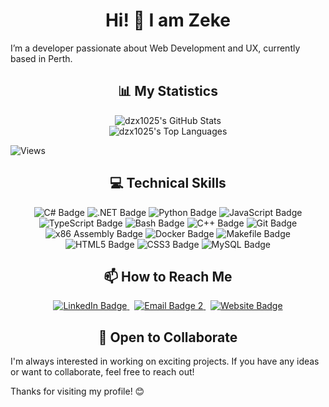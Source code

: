 <h1 align="center">Hi! 👋 I am Zeke</h1>

I’m a developer passionate about Web Development and UX, currently based in Perth.

<h2 align="center"> 📊 My Statistics </h2>

<div align="center">
  <div>
    <img src="https://github-readme-stats.vercel.app/api?username=dzx1025&theme=transparent&show_icons=true" alt="dzx1025's GitHub Stats"/>
  </div>
  <div>
    <img src="https://github-readme-stats.vercel.app/api/top-langs/?username=dzx1025&theme=transparent&show_icons=true&layout=compact&card_width=467" alt="dzx1025's Top Languages"/>
  </div>
</div>

![Views](https://komarev.com/ghpvc/?username=dzx1025&style=flat&color=023373)

<h2 align="center"> 💻 Technical Skills </h2>

<p align="center">
  <a>
    <img src="https://img.shields.io/badge/C%23-023373?style=for-the-badge&logo=sharp&logoColor=white" alt="C# Badge"/>
  </a>
  <a>
    <img src="https://img.shields.io/badge/.NET-023373?style=for-the-badge&logo=dotnet&logoColor=white" alt=".NET Badge"/>
  </a>
  <a>
    <img src="https://img.shields.io/badge/Python-023373?style=for-the-badge&logo=python&logoColor=white" alt="Python Badge"/>
  </a>
  <a>
    <img src="https://img.shields.io/badge/JavaScript-023373?style=for-the-badge&logo=javascript&logoColor=white" alt="JavaScript Badge"/>
  </a>
  <a>
    <img src="https://img.shields.io/badge/TypeScipt-023373?style=for-the-badge&logo=typescript&logoColor=white" alt="TypeScript Badge"/>
  </a>
  <a>
    <img src="https://img.shields.io/badge/Bash-023373?style=for-the-badge&logo=gnubash&logoColor=white" alt="Bash Badge">
  </a>
  <a>
    <img src="https://img.shields.io/badge/C++-023373?style=for-the-badge&logo=c%2B%2B&logoColor=white" alt="C++ Badge"/>
  </a>
  <a>
    <img src="https://img.shields.io/badge/Git-023373?style=for-the-badge&logo=git&logoColor=white" alt="Git Badge"/>
  </a>
  <a>
    <img src="https://img.shields.io/badge/x86%20Assembly-023373?style=for-the-badge&logo=assemblyscript&logoColor=white" alt="x86 Assembly Badge"/>
  </a>
  <a>
    <img src="https://img.shields.io/badge/Docker-023373?style=for-the-badge&logo=docker&logoColor=white" alt="Docker Badge"/>
  </a>
  <a>
    <img src="https://img.shields.io/badge/Makefile-023373?style=for-the-badge&logo=gnu&logoColor=white" alt="Makefile Badge">
  </a>
  <a>
    <img src="https://img.shields.io/badge/HTML5-023373?style=for-the-badge&logo=html5&logoColor=white" alt="HTML5 Badge"/>
  </a>
  <a>
    <img src="https://img.shields.io/badge/CSS3-023373?style=for-the-badge&logo=css3&logoColor=white" alt="CSS3 Badge"/>
  </a>
  <a>
    <img src="https://img.shields.io/badge/MySQL-023373?style=for-the-badge&logo=mysql&logoColor=white" alt="MySQL Badge"/>
  </a>
</p>

<h2 align="center"> 📫 How to Reach Me </h2>

<p align="center">
  <a href="https://www.linkedin.com/in/zekeding/">
    <img src="https://img.shields.io/badge/Linkedin-Connect-blue?style=for-the-badge&logo=linkedin&color=0A66C2" alt="LinkedIn Badge">
  </a>
  &nbsp;
  <a href="mailto:zexuding1025@gmail.com">
    <img src="https://img.shields.io/badge/Email-zexuding1025@gmail.com-blue?style=for-the-badge&logo=gmail&logoColor=white&color=EA4335" alt="Email Badge 2">
  </a>
  &nbsp;
  <a href="https://dzx1025.github.io/">
    <img src="https://img.shields.io/badge/Website-Zeke's%20Blog-blue?style=for-the-badge&logo=blogger&logoColor=white&color=black" alt="Website Badge">
  </a>
</p>

<h2 align="center"> 🤝 Open to Collaborate </h2>

I'm always interested in working on exciting projects. If you have any ideas or want to collaborate, feel free to reach out!

Thanks for visiting my profile! 😊
